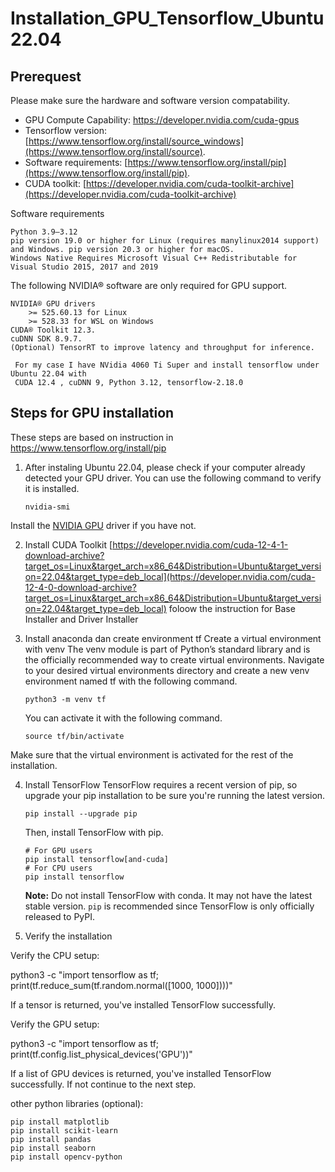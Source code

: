 # Installation_GPU_Tensorflow_Ubuntu22.04

## Prerequest
Please make sure the hardware and software version compatability.
- GPU Compute Capability:  https://developer.nvidia.com/cuda-gpus
- Tensorflow version: [https://www.tensorflow.org/install/source_windows](https://www.tensorflow.org/install/source).
- Software requirements: [https://www.tensorflow.org/install/pip](https://www.tensorflow.org/install/pip).
- CUDA toolkit: [https://developer.nvidia.com/cuda-toolkit-archive](https://developer.nvidia.com/cuda-toolkit-archive)

Software requirements

    Python 3.9–3.12
    pip version 19.0 or higher for Linux (requires manylinux2014 support) and Windows. pip version 20.3 or higher for macOS.
    Windows Native Requires Microsoft Visual C++ Redistributable for Visual Studio 2015, 2017 and 2019

The following NVIDIA® software are only required for GPU support.

    NVIDIA® GPU drivers
        >= 525.60.13 for Linux
        >= 528.33 for WSL on Windows
    CUDA® Toolkit 12.3.
    cuDNN SDK 8.9.7.
    (Optional) TensorRT to improve latency and throughput for inference.


  ```
   For my case I have NVidia 4060 Ti Super and install tensorflow under Ubuntu 22.04 with 
   CUDA 12.4 , cuDNN 9, Python 3.12, tensorflow-2.18.0
  ```


## Steps for GPU installation 
These steps are based on instruction in https://www.tensorflow.org/install/pip
1. After instaling Ubuntu 22.04, please check if your computer already detected your GPU driver. You can use the following command to verify it is installed.
   ```
   nvidia-smi
   ```
Install the [NVIDIA GPU](https://www.nvidia.com/en-us/drivers/) driver if you have not.

2. Install  CUDA Toolkit
   [https://developer.nvidia.com/cuda-12-4-1-download-archive?target_os=Linux&target_arch=x86_64&Distribution=Ubuntu&target_version=22.04&target_type=deb_local](https://developer.nvidia.com/cuda-12-4-0-download-archive?target_os=Linux&target_arch=x86_64&Distribution=Ubuntu&target_version=22.04&target_type=deb_local)
   foloow the instruction for Base Installer and Driver Installer

3. Install anaconda dan create environment tf
   Create a virtual environment with venv
   The venv module is part of Python’s standard library and is the officially recommended way to create virtual environments.
   Navigate to your desired virtual environments directory and create a new venv environment named tf with the following command.
   ```
   python3 -m venv tf
   ```
   You can activate it with the following command.
   ```
   source tf/bin/activate
   ```
Make sure that the virtual environment is activated for the rest of the installation.

4. Install TensorFlow
   TensorFlow requires a recent version of pip, so upgrade your pip installation to be sure you're running the latest version.
   ```
   pip install --upgrade pip
   ```
   Then, install TensorFlow with pip.
   ```
   # For GPU users
   pip install tensorflow[and-cuda]
   # For CPU users
   pip install tensorflow
   ```
   **Note:** Do not install TensorFlow with conda. It may not have the latest stable version. `pip` is recommended since TensorFlow is only officially released to PyPI.

   
6. Verify the installation

Verify the CPU setup:

python3 -c "import tensorflow as tf; print(tf.reduce_sum(tf.random.normal([1000, 1000])))"

If a tensor is returned, you've installed TensorFlow successfully.

Verify the GPU setup:

python3 -c "import tensorflow as tf; print(tf.config.list_physical_devices('GPU'))"

If a list of GPU devices is returned, you've installed TensorFlow successfully. If not continue to the next step.

other python libraries (optional):
```
pip install matplotlib
pip install scikit-learn
pip install pandas
pip install seaborn
pip install opencv-python
```
